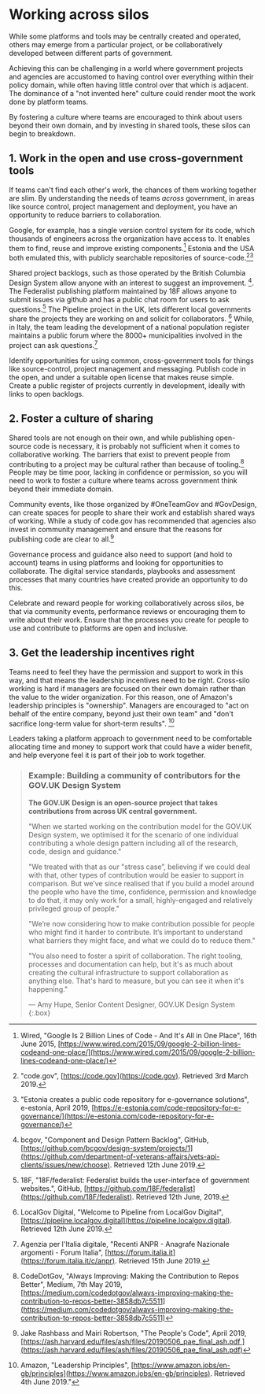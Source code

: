 # Working across silos

While some platforms and tools may be centrally created and operated, others may emerge from a particular project, or be collaboratively developed between different parts of government.

Achieving this can be challenging in a world where government projects and agencies are accustomed to having control over everything within their policy domain, while often having little control over that which is adjacent. The dominance of a "not invented here" culture could render moot the work done by platform teams.

By fostering a culture where teams are encouraged to think about users beyond their own domain, and by investing in shared tools, these silos can begin to breakdown.

## 1. Work in the open and use cross-government tools

If teams can't find each other's work, the chances of them working together are slim. By understanding the needs of teams _across_ government, in areas like source control, project management and deployment, you have an opportunity to reduce barriers to collaboration.

Google, for example, has a single version control system for its code, which thousands of engineers across the organization have access to. It enables them to find, reuse and improve existing components.[^1] Estonia and the USA both emulated this, with publicly searchable repositories of source-code.[^2][^3]

Shared project backlogs, such as those operated by the British Columbia Design System allow anyone with an interest to suggest an improvement. [^4]. The Federalist publishing platform maintained by 18F allows anyone to submit issues via github and has a public chat room for users to ask questions.[^5] The Pipeline project in the UK, lets different local governments share the projects they are working on and solicit for collaborators. [^6] While, in Italy, the team leading the development of a national population register maintains a public forum where the 8000+ municipalities involved in the project can ask questions.[^7]

Identify opportunities for using common, cross-government tools for things like source-control, project management and messaging. Publish code in the open, and under a suitable open license that makes reuse simple. Create a public register of projects currently in development, ideally with links to open backlogs.

## 2. Foster a culture of sharing

Shared tools are not enough on their own, and while publishing open-source code is necessary, it is probably not sufficient when it comes to collaborative working. The barriers that exist to prevent people from contributing to a project may be cultural rather than because of tooling.[^8] People may be time poor, lacking in confidence or permission, so you will need to work to foster a culture where teams across government think beyond their immediate domain.

Community events, like those organized by #OneTeamGov and #GovDesign, can create spaces for people to share their work and establish shared ways of working. While a study of code.gov has recommended that agencies also invest in community management and ensure that the reasons for publishing code are clear to all.[^9]

Governance process and guidance also need to support (and hold to account) teams in using platforms and looking for opportunities to collaborate. The digital service standards, playbooks and assessment processes that many countries have created provide an opportunity to do this.

Celebrate and reward people for working collaboratively across silos, be that via community events, performance reviews or encouraging them to write about their work. Ensure that the processes you create for people to use and contribute to platforms are open and inclusive.


## 3. Get the leadership incentives right

Teams need to feel they have the permission and support to work in this way, and that means the leadership incentives need to be right. Cross-silo working is hard if managers are focused on their own domain rather than the value to the wider organization. For this reason, one of Amazon's leadership principles is "ownership". Managers are encouraged to "act on behalf of the entire company, beyond just their own team" and "don't sacrifice long-term value for short-term results". [^10]

Leaders taking a platform approach to government need to be comfortable allocating time and money to support work that could have a wider benefit, and help everyone feel it is part of their job to work together.

> ### Example: Building a community of contributors for the GOV.UK Design System
> 
> **The GOV.UK Design is an open-source project that takes contributions from across UK central government.**
> 
> "When we started working on the contribution model for the GOV.UK Design system, we optimised it for the scenario of one individual contributing a whole design pattern including all of the research, code, design and guidance."
> 
> "We treated with that as our "stress case”, believing if we could deal with that, other types of contribution would be easier to support in comparison. But we’ve since realised that if you build a model around the people who have the time, confidence, permission and knowledge to do that, it may only work for a small, highly-engaged and relatively privileged group of people."
> 
> "We’re now considering how to make contribution possible for people who might find it harder to contribute. It’s important to understand what barriers they might face, and what we could do to reduce them."
> 
> "You also need to foster a spirit of collaboration. The right tooling, processes and documentation can help, but it's as much about creating the cultural infrastructure to support collaboration as anything else. That's hard to measure, but you can see it when it's happening."
> 
> — Amy Hupe, Senior Content Designer, GOV.UK Design System
{:.box}

[^1]:   Wired, "Google Is 2 Billion Lines of Code - And It's All in One Place", 16th June 2015, [https://www.wired.com/2015/09/google-2-billion-lines-codeand-one-place/](https://www.wired.com/2015/09/google-2-billion-lines-codeand-one-place/)

[^2]:   "code.gov", [https://code.gov](https://code.gov). Retrieved 3rd March 2019.

[^3]:   "Estonia creates a public code repository for e-governance solutions", e-estonia, April 2019, [https://e-estonia.com/code-repository-for-e-governance/](https://e-estonia.com/code-repository-for-e-governance/)

[^4]:   bcgov, "Component and Design Pattern Backlog", GitHub, [https://github.com/bcgov/design-system/projects/1](https://github.com/department-of-veterans-affairs/vets-api-clients/issues/new/choose). Retrieved 12th June 2019.

[^5]:   18F, "18F/federalist: Federalist builds the user-interface of government websites.", GitHub, [https://github.com/18F/federalist](https://github.com/18F/federalist). Retrieved 12th June, 2019.

[^6]:   LocalGov Digital, "Welcome to Pipeline from LocalGov Digital", [https://pipeline.localgov.digital](https://pipeline.localgov.digital). Retrieved 12th June 2019.

[^7]:   Agenzia per l'Italia digitale, "Recenti ANPR - Anagrafe Nazionale argomenti - Forum Italia", [https://forum.italia.it](https://forum.italia.it/c/anpr). Retrieved 15th June 2019.

[^8]:   CodeDotGov, "Always Improving: Making the Contribution to Repos Better", Medium, 7th May 2019, [https://medium.com/codedotgov/always-improving-making-the-contribution-to-repos-better-3858db7c5511](https://medium.com/codedotgov/always-improving-making-the-contribution-to-repos-better-3858db7c5511)

[^9]:   Jake Rashbass and Mairi Robertson, "The People's Code", April 2019, [https://ash.harvard.edu/files/ash/files/20190506_pae_final_ash.pdf ](https://ash.harvard.edu/files/ash/files/20190506_pae_final_ash.pdf)

[^10]:  Amazon, "Leadership Principles", [https://www.amazon.jobs/en-gb/principles](https://www.amazon.jobs/en-gb/principles). Retrieved 4th June 2019."
